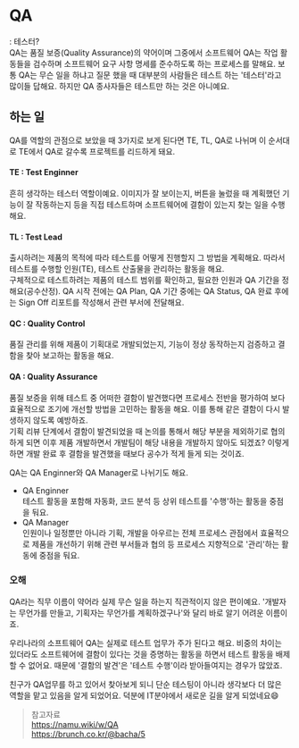 # QA
: 테스터?  
 QA는 품질 보증(Quality Assurance)의 약어이며 그중에서 소프트웨어 QA는 작업 활동들을 검수하며 소프트웨어 요구 사항 명세를 준수하도록 하는 프로세스를 말해요. 보통 QA는 무슨 일을 하냐고 질문 했을 때 대부분의 사람들은 테스트 하는 '테스터'라고 많이들 답해요. 하지만 QA 종사자들은 테스트만 하는 것은 아니예요.  

## 하는 일
QA를 역할의 관점으로 보았을 때 3가지로 보게 된다면 TE, TL, QA로 나뉘며 이 순서대로 TE에서 QA로 갈수록 프로젝트를 리드하게 돼요.  
  
#### TE : Test Enginner
흔히 생각하는 테스터 역할이예요. 이미지가 잘 보이는지, 버튼을 눌렀을 때 계획했던 기능이 잘 작동하는지 등을 직접 테스트하며 소프트웨어에 결함이 있는지 찾는 일을 수행해요.  
  
#### TL : Test Lead
출시하려는 제품의 목적에 따라 테스트를 어떻게 진행할지 그 방법을 계획해요. 따라서 테스트를 수행할 인원(TE), 테스트 산출물을 관리하는 활동을 해요.  
구체적으로 테스트하려는 제품의 테스트 범위를 확인하고, 필요한 인원과 QA 기간을 정해요(공수산정). QA 시작 전에는 QA Plan, QA 기간 중에는 QA Status, QA 완료 후에는 Sign Off 리포트를 작성해서 관련 부서에 전달해요.

#### QC : Quality Control  
품질 관리를 위해 제품이 기획대로 개발되었는지, 기능이 정상 동작하는지 검증하고 결함을 찾아 보고하는 활동을 해요.
  
#### QA : Quality Assurance
품질 보증을 위해 테스트 중 어떠한 결함이 발견했다면 프로세스 전반을 평가하여 보다 효율적으로 조기에 개선할 방법을 고민하는 활동을 해요. 이를 통해 같은 결함이 다시 발생하지 않도록 예방하죠.  
기획 리뷰 단계에서 결함이 발견되었을 때 논의를 통해서 해당 부분을 제외하기로 협의하게 되면 이후 제품 개발하면서 개발팀이 해당 내용을 개발하지 않아도 되겠죠? 이렇게 하면 개발 완료 후 결함을 발견했을 때보다 공수가 적게 들게 되는 것이죠.  
  
QA는 QA Enginner와 QA Manager로 나뉘기도 해요.  
- QA Enginner  
    테스트 활동을 포함해 자동화, 코드 분석 등 상위 테스트를 '수행'하는 활동을 중점을 둬요.
- QA Manager  
    인원이나 일정뿐만 아니라 기획, 개발을 아우르는 전체 프로세스 관점에서 효율적으로 제품을 개선하기 위해 관련 부서들과 협의 등 프로세스 지향적으로 '관리'하는 활동에 중점을 둬요.
  
### 오해
 QA라는 직무 이름이 약어라 실제 무슨 일을 하는지 직관적이지 않은 편이예요. '개발자는 무언가를 만들고, 기획자는 무언가를 계획하겠구나'와 달리 바로 알기 어려운 이름이죠.  
  
우리나라의 소프트웨어 QA는 실제로 테스트 업무가 주가 된다고 해요. 비중의 차이는 있더라도 소프트웨어에 결함이 있다는 것을 증명하는 활동을 하면서 테스트 활동을 배제할 수 없어요. 때문에 '결함의 발견'은 '테스트 수행'이라 받아들여지는 경우가 많았죠.  
  
 친구가 QA업무를 하고 있어서 찾아보게 되니 단순 테스팅이 아니라 생각보다 더 많은 역할을 맡고 있음을 알게 되었어요. 덕분에 IT분야에서 새로운 길을 알게 되었네요😄

   
  
> 참고자료  
> https://namu.wiki/w/QA  
> https://brunch.co.kr/@bacha/5  